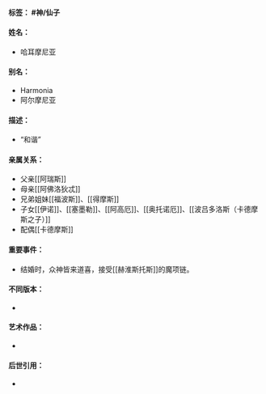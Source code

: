 #### 标签： #神/仙子
#### 姓名：
- 哈耳摩尼亚
#### 别名：
- Harmonia
- 阿尔摩尼亚
#### 描述：
- “和谐”
#### 亲属关系：
- 父亲[[阿瑞斯]]
- 母亲[[阿佛洛狄忒]]
- 兄弟姐妹[[福波斯]]、[[得摩斯]]
- 子女[[伊诺]]、[[塞墨勒]]、[[阿高厄]]、[[奥托诺厄]]、[[波吕多洛斯（卡德摩斯之子）]]
- 配偶[[卡德摩斯]]
#### 重要事件：
- 结婚时，众神皆来道喜，接受[[赫淮斯托斯]]的魔项链。
#### 不同版本：
- 
#### 艺术作品：
- 
#### 后世引用：
- 